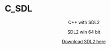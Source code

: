 # C_SDL

<p align="center">C++ with SDL2 </p>
<p align="center">SDL2 win 64 bit</p>

<div align="center">
  <a href="https://github.com/libsdl-org/SDL/releases/">Download SDL2 here<a>
<div>
